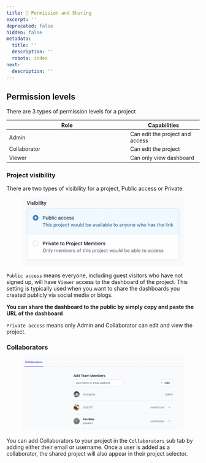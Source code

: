 ```yaml
---
title: 🤝 Permission and Sharing
excerpt: ''
deprecated: false
hidden: false
metadata:
  title: ''
  description: ''
  robots: index
next:
  description: ''
---
```

## Permission levels

There are 3 types of permission levels for a project

<table>
  <thead>
    <tr>
      <th width="302">Role</th>
      <th>Capabilities</th>
    </tr>
  </thead>
  <tbody>
    <tr>
      <td>Admin</td>
      <td>Can edit the project and access</td>
    </tr>
    <tr>
      <td>Collaborator</td>
      <td>Can edit the project</td>
    </tr>
    <tr>
      <td>Viewer</td>
      <td>Can only view dashboard</td>
    </tr>
  </tbody>
</table>

### Project visibility

There are two types of visibility for a project, Public access or Private.

<figure>
  <img src="https://raw.githubusercontent.com/sentioxyz/docs/main/.gitbook/assets/image (21) (1).png" alt="" />
  <figcaption></figcaption>
</figure>

`Public access` means everyone, including guest visitors who have not signed up, will have `Viewer` access to the dashboard of the project. This setting is typically used when you want to share the dashboards you created publicly via social media or blogs.

**You can share the dashboard to the public by simply copy and paste the URL of the dashboard**

`Private access` means only Admin and Collaborator can edit and view the project.

### Collaborators

<figure>
  <img src="https://raw.githubusercontent.com/sentioxyz/docs/main/.gitbook/assets/image (4) (2) (1).png" alt="" />
  <figcaption></figcaption>
</figure>

You can add Collaborators to your project in the `Collaborators` sub tab by adding either their email or username. Once a user is added as a collaborator, the shared project will also appear in their project selector.